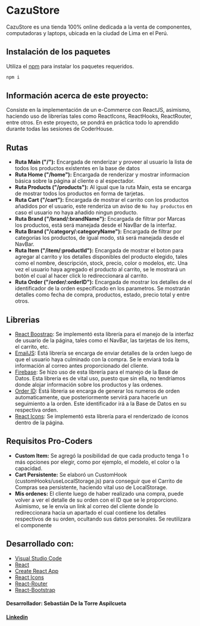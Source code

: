 # CazuStore

CazuStore es una tienda 100% online dedicada a la venta de componentes, computadoras y laptops, ubicada en la ciudad de Lima en el Perú.

## Instalación de los paquetes

Utiliza el [npm](hhttps://www.npmjs.com/) para instalar los paquetes requeridos.

```bash
npm i
```

## Información acerca de este proyecto:

Consiste en la implementación de un e-Commerce con ReactJS, asimismo, haciendo uso de librerías tales como ReactIcons, ReactHooks, ReactRouter, entre otros. En este proyecto, se pondrá en práctica todo lo aprendido durante todas las sesiones de CoderHouse.

## Rutas
- **Ruta Main ("/"):** Encargada de renderizar y proveer al usuario la lista de todos los productos existentes en la base de datos
- **Ruta Home ("/home"):** Encargada de renderizar y mostrar informacion básica sobre la página al cliente o al espectador.
- **Ruta Products ("/products"):** Al igual que la ruta Main, esta se encarga de mostrar todos los productos en forma de tarjetas.
- **Ruta Cart ("/cart"):** Encargada de mostrar el carrito con los productos añadidos por el usuario, este renderiza un aviso de `No hay productos` en caso el usuario no haya añadido ningun producto.
- **Ruta Brand ("/brand/:brandName"):** Encargada de filtrar por Marcas los productos, está será manejada desde el NavBar de la interfaz.
- **Ruta Brand ("/category/:categoryName"):** Encargada de filtrar por categorías los productos, de igual modo, stá será manejada desde el NavBar.
- **Ruta Item ("/item/:productId"):** Encargada de mostrar el boton para agregar al carrito y los detalles disponibles del producto elegido, tales como el  nombre, descripción, stock, precio, color o modelos, etc. Una vez el usuario haya agregado el producto al carrito, se le mostrará un botón el cual al hacer click lo redireccionara al carrito.
- **Ruta Order ("/order/:orderID"):** Encargada de mostrar los detalles de el identificador de la orden especificado en los parametros. Se mostrarán detalles como fecha de compra, productos, estado, precio total y entre otros.

## Librerias
- [React Boostrap](https://react-bootstrap.github.io/): Se implementó esta librería para el manejo de la interfaz de usuario de la página, tales como el NavBar, las tarjetas de los items, el carrito, etc.
- [EmailJS](https://www.emailjs.com/): Está librería se encarga de enviar detalles de la orden luego de que el usuario haya culminado con la compra. Se le enviará toda la información al correo antes proporcionado del cliente.
- [Firebase](https://firebase.google.com/): Se hizo uso de esta librería para el manejo de la Base de Datos. Esta libreria es de vital uso, puesto que sin ella, no tendríamos donde alojar información sobre los productos y las ordenes.
- [Order ID](https://www.npmjs.com/package/order-id): Está libreria se encarga de generar los numeros de orden automaticamente, que posteriormente servirá para hacerle un seguimiento a la orden. Este identificador irá a la Base de Datos en su respectiva orden.
- [React Icons](https://react-icons.github.io/react-icons/): Se implementó esta librería para el renderizado de íconos dentro de la página.

## Requisitos Pro-Coders
- **Custom Item:** Se agregó la posibilidad de que cada producto tenga 1 o más opciones por elegir, como por ejemplo, el modelo, el color o la capacidad.
- **Cart Persistente:** Se elaboró un CustomHook (customHooks/useLocalStorage.js) para conseguir que el Carrito de Compras sea persistente, haciendo vital uso de LocalStorage.
- **Mis ordenes:** El cliente luego de haber realizado una compra, puede volver a ver el detalle de su orden con el ID que se le proporciono. Asimismo, se le envía un link al correo del cliente donde lo redireccionara hacia un apartado el cual contiene los detalles respectivos de su orden, ocultando sus datos personales. Se reutilizara el componente **<OrderDetails/>**

## Desarrollado con:

- [Visual Studio Code](https://code.visualstudio.com/)
- [React](https://reactjs.org/)
- [Create React App](https://create-react-app.dev/)
- [React Icons](https://react-icons.github.io/react-icons/)
- [React-Router](https://reactrouter.com/docs/en/v6/)
- [React-Bootstrap](https://react-bootstrap.github.io/)

#### Desarrollador: Sebastián De la Torre Aspilcueta
#### [Linkedin](https://www.linkedin.com/in/sebastian-de-la-torre-aspilcueta-6b9364184/) 